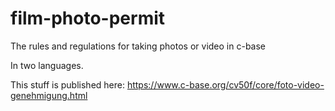 # film-photo-permit
The rules and regulations for taking photos or video in c-base

In two languages. 

This stuff is published here: https://www.c-base.org/cv50f/core/foto-video-genehmigung.html
